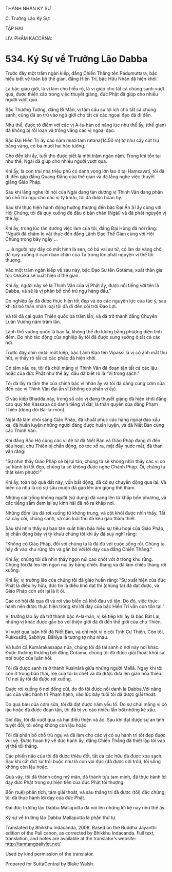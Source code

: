 THÁNH NHÂN KÝ SỰ

C. Trưởng Lão Ký Sự:

TẬP HAI

LIV. PHẨM KACCĀNA:

# 534\. Ký Sự về Trưởng Lão Dabba

Trước đây một trăm ngàn kiếp, đấng Chiến Thắng tên Padumuttara, bậc hiểu biết về toàn bộ thế gian, đấng Hiền Trí, bậc Hữu Nhãn đã hiện khởi.

Là bậc giáo giới, là vị làm cho hiểu rõ, là vị giúp cho tất cả chúng sanh vượt qua, được thiện xảo trong việc thuyết giảng, đức Phật đã giúp cho nhiều người vượt qua.

Bậc Thương Tưởng, đấng Bi Mẫn, vị tầm cầu sự lợi ích cho tất cả chúng sanh, cũng đã an trú vào ngũ giới cho tất cả các ngoại đạo đã đi đến.

Như thế, được tô điểm với các vị A-la-hán có năng lực như thế ấy, (thế gian) đã không bị rối loạn và trống vắng các vị ngoại đạo.

Bậc Đại Hiền Trí ấy cao năm mươi tám ratana(14.50 m) tợ như cây cột trụ bằng vàng, có ba mươi hai hảo tướng.

Cho đến khi ấy, tuổi thọ được biết là một trăm ngàn năm. Trong khi tồn tại như thế, Ngài đã giúp cho nhiều người vượt qua.

Khi ấy, là con trai nhà triệu phú có danh vọng lớn lao ở tại Haṃsavatī, tôi đã đi đến gặp đấng Quang Đăng của thế gian và đã lắng nghe việc thuyết giảng Giáo Pháp.

Sau khi lắng nghe lời nói của Ngài đang tán dương vị Thinh Văn đang phân bố chỗ trú ngụ cho các vị tỳ khưu, tôi đã được hoan hỷ.

Sau khi thực hiện hành động hướng thượng đến bậc Đại Ẩn Sĩ ấy cùng với Hội Chúng, tôi đã quỳ xuống đê đầu ở bàn chân (Ngài) và đã phát nguyện vị thế ấy.

Khi ấy, trong lúc tán dương việc làm của tôi, đấng Đại Hùng đã nói rằng: “Người đã chăm lo vật thực đến đấng Lãnh Đạo Thế Gian cùng với Hội Chúng trong bảy ngày …

… là người này đây có mắt hình lá sen, có bả vai sư tử, có làn da vàng chói, đã quỳ xuống ở cạnh bàn chân của Ta trong lúc phát nguyện vị thế tối thượng.

Vào một trăm ngàn kiếp về sau này, bậc Đạo Sư tên Gotama, xuất thân gia tộc Okkāka sẽ xuất hiện ở thế gian.

Khi ấy, người này sẽ là Thinh Văn của vị Phật ấy, được nổi tiếng với tên là Dabba, và sẽ là vị phân bố chỗ trú ngụ hàng đầu.”

Do nghiệp ấy đã được thực hiện tốt đẹp và do các nguyện lực của tác ý, sau khi từ bỏ thân nhân loại tôi đã đi đến cõi trời Đạo Lợi.

Và tôi đã cai quản Thiên quốc ba trăm lần, và đã trở thành đấng Chuyển Luân Vương năm trăm lần.

Lãnh thổ vương quốc là bao la, không thể đo lường bằng phương diện tính đếm. Do nhờ tác động của nghiệp ấy tôi đã được sung sướng ở tất cả các nơi.

Trước đây chín mươi mốt kiếp, bậc Lãnh Đạo tên Vipassī là vị có ánh mắt thu hút, vị thấy rõ tất cả các pháp đã hiện khởi.

Có tâm xấu xa, tôi đã chửi mắng vị Thinh Văn đã đoạn tận tất cả các lậu hoặc của đức Phật như thế ấy, dầu đã biết rõ là “Vị trong sạch.”

Tôi đã lấy ra tấm thẻ của chính bậc vĩ nhân ấy và tôi đã dâng cúng cơm sữa đến các vị Thinh Văn đại ẩn sĩ (không có phần vị ấy).

Ở vào kiếp Bhadda này, trong số các vị đang thuyết giảng đã hiện khởi đấng cao quý tên Kassapa có danh tiếng vĩ đại, là thân quyến của đấng Phạm Thiên (dòng dõi Bà-la-môn).

Ngài đã làm chói sáng Giáo Pháp, đã khuất phục các hàng ngoại đạo xấu xa, đã huấn luyện những người đáng được huấn luyện, và đã Niết Bàn cùng các Thinh Văn.

Khi đấng Bảo Hộ cùng các vị đệ tử đã Niết Bàn và Giáo Pháp đang đi đến tiêu hoại, chư Thiên bị chấn động, có tóc xổ ra, mặt đầy nước mắt, đã than vãn rằng:

“Sự nhìn thấy Giáo Pháp sẽ bị lụi tàn, chúng ta sẽ không nhìn thấy các vị có sự hành trì tốt đẹp, chúng ta sẽ không được nghe Chánh Pháp. Ôi, chúng ta thật kém phước!”

Khi ấy, toàn bộ quả đất này, vốn bất động, đã có sự chuyển động qua lại. Và biển cả như là có sự sầu muộn đã gào lên âm giọng thê thảm.

Những cái trống không người (sử dụng) đã vang lên từ khắp bốn phương, và các tiếng sấm đem lại sự kinh hãi đã nổ ra khắp nơi.

Những đốm lửa đã rơi xuống từ không trung, và cột khói được nhìn thấy. Tất cả cây cối, chúng sanh, và các loài thú đã kêu gào thảm thiết.

Sau khi nhìn thấy sự bạo tàn xuất hiện báo hiệu sự tiêu hoại của Giáo Pháp, bị chấn động bảy vị tỳ khưu chúng tôi khi ấy đã suy nghĩ rằng:

“Không có Giáo Pháp, đối với chúng ta là đã đủ với cuộc sống rồi. Chúng ta hãy đi vào khu rừng lớn và gắn bó với lời dạy của đấng Chiến Thắng.”

Khi ấy, chúng tôi đã nhìn thấy ngọn núi cao chót vót ở trong khu rừng. Chúng tôi đã leo lên ngọn núi ấy bằng chiếc thang và đã làm chiếc thang rơi xuống.

Khi ấy, vị trưởng lão của chúng tôi đã giáo huấn rằng: “Sự xuất hiện của đức Phật là điều hy hữu, đức tin là điều khó đạt thì (chúng ta) đã đạt được, và Giáo Pháp còn sót lại là ít ỏi.

Các cơ hội đã qua đi và rơi vào biển cả khổ đau vô tận. Do đó, việc thực hành nên được thực hiện trong khi lời dạy của bậc Hiền Trí vẫn còn tồn tại.”

Vị trưởng lão ấy đã trở thành bậc A-la-hán, vị kế tiếp khi ấy là bậc Bất Lai, những vị khác được gắn bó với thiện giới đã đi đến thế giới của chư Thiên.

Vị vượt qua luân hồi đã Niết Bàn, và chỉ một vị ở cõi Tịnh Cư Thiên. Còn tôi, Pukkusāti, Sabhiya, Bāhiya là tương tợ như nhau.

Và luôn cả Kumārakassapa nữa, chúng tôi đã tái sanh ở nơi này nơi khác. Được thương thưởng bởi đấng Gotama, chúng tôi đã được giải thoát khỏi sự trói buộc của luân hồi.

Tôi đã được sanh ra ở thành Kusinārā giữa những người Mallā. Ngay khi tôi còn ở trong bào thai, mẹ của tôi bị chết và đã được đưa lên giàn hỏa thiêu. Từ nơi ấy tôi đã được rơi xuống.

Được rơi xuống ở nơi đống củi, do đó tôi được nổi danh là Dabba.Với năng lực của việc hành trì Phạm hạnh, vào lúc bảy tuổi tôi đã được giải thoát.

Do quả báu của cơm sữa, tôi đã đạt được năm yếu tố. Do sự chửi mắng vị có lậu hoặc đã được đoạn tận, tôi đã bị vu cáo nhiều lần bởi những kẻ xấu.

Giờ đây, tôi đã vượt qua cả hai điều thiện và ác. Sau khi đạt được sự an tịnh tuyệt đối, tôi sống không còn lậu hoặc.

Tôi đã phân bố chỗ trú ngụ và đã làm cho các vị có sự hành trì tốt đẹp được vui vẻ. Được hoan hỷ về đức hạnh ấy, đấng Chiến Thắng đã thiết lập tôi vào vị thế tối thắng.

Các phiền não của tôi đã được thiêu đốt, tất cả các hữu đã được xóa sạch. Sau khi cắt đứt sự trói buộc như là con voi đực (đã được cởi trói), tôi sống không còn lậu hoặc.

Quả vậy, tôi đã thành công mỹ mãn, đã thành tựu tam minh, đã thực hành lời dạy đức Phật trong sự hiện tiền của đức Phật tối thượng.

Bốn (tuệ) phân tích, tám giải thoát, và sáu thắng trí đã được (tôi) đắc chứng; tôi đã thực hành lời dạy của đức Phật.

Đại đức trưởng lão Dabba Mallaputta đã nói lên những lời kệ này như thế ấy.

Ký sự về trưởng lão Dabba Mallaputta là phần thứ tư.

Translated by Bhikkhu Indacanda, 2008. Based on the Buddha Jayanthi edition of the Pali canon, as corrected by Bhikkhu Indacanda. Full text, translation, and notes are available at the translator’s website: http://tamtangpaliviet.net/.

Used by kind permission of the translator.

Prepared for SuttaCentral by Blake Walsh.